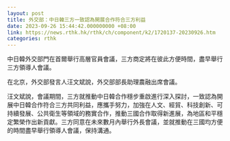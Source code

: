 ```yaml
---
layout: post
title: 外交部：中日韓三方一致認為開展合作符合三方利益
date: 2023-09-26 15:44:42.000000000 +08:00
link: https://news.rthk.hk/rthk/ch/component/k2/1720137-20230926.htm
categories: rthk
---
```


中日韓外交部門在首爾舉行高層官員會議，三方商定將在彼此方便時間，盡早舉行三方領導人會議。

在北京，外交部發言人汪文斌說，外交部部長助理農融出席會議。

汪文斌說，會議期間，三方就推動中日韓合作穩步重啟進行深入探討，一致認為開展中日韓合作符合三方共同利益，應攜手努力，加強在人文、經貿、科技創新、可持續發展、公共衛生等領域的務實合作，推動三國合作取得新進展，為地區和平穩定繁榮作出新貢獻。三方同意在未來數月內舉行外長會議，並就推動在三國均方便的時間盡早舉行領導人會議，保持溝通。
